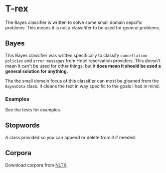 # T-rex
The Bayes classifier is written to solve some small domain sepcific problems. This means it is not a classififer to be used for general problems.


## Bayes
This Bayes classifier was written specifically to classify `cancellation policies` and `error messages` from Hotel reservation providers. This doesn't mean it can't be used for other things, but it **does mean it should be used a general solution for anything.**

The the small domain focus of this classifier can most be gleaned from the `BayesData` class. It cleans the text in way specific to the goals I had in mind.

### Examples
See the tests for examples.

## Stopwords
A class provided so you can append or delete from it if needed.

## Corpora
Download corpora from [NLTK](http://nltk.googlecode.com/svn/trunk/nltk_data/index.xml).

